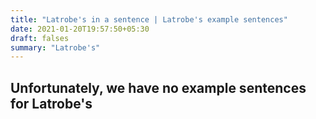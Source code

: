 ```yaml
---
title: "Latrobe's in a sentence | Latrobe's example sentences"
date: 2021-01-20T19:57:50+05:30
draft: falses
summary: "Latrobe's"
---
```

## Unfortunately, we have no example sentences for Latrobe's                 

